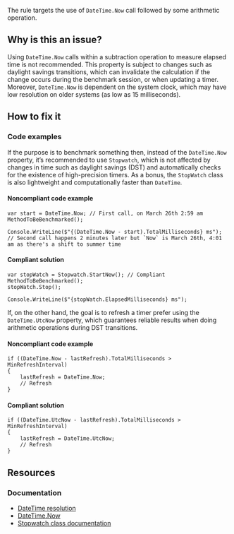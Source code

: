 The rule targets the use of `DateTime.Now` call followed by some arithmetic operation.
 
## Why is this an issue?
 
Using `DateTime.Now` calls within a subtraction operation to measure elapsed time is not recommended. This property is subject to changes such as daylight savings transitions, which can invalidate the calculation if the change occurs during the benchmark session, or when updating a timer. Moreover, `DateTime.Now` is dependent on the system clock, which may have low resolution on older systems (as low as 15 milliseconds).
 
## How to fix it
 
### Code examples
 
If the purpose is to benchmark something then, instead of the `DateTime.Now` property, it’s recommended to use `Stopwatch`, which is not affected by changes in time such as daylight savings (DST) and automatically checks for the existence of high-precision timers. As a bonus, the `StopWatch` class is also lightweight and computationally faster than `DateTime`.
 
#### Noncompliant code example

    var start = DateTime.Now; // First call, on March 26th 2:59 am
    MethodToBeBenchmarked();
    
    Console.WriteLine($"{(DateTime.Now - start).TotalMilliseconds} ms"); // Second call happens 2 minutes later but `Now` is March 26th, 4:01 am as there's a shift to summer time

#### Compliant solution

    var stopWatch = Stopwatch.StartNew(); // Compliant
    MethodToBeBenchmarked();
    stopWatch.Stop();
    
    Console.WriteLine($"{stopWatch.ElapsedMilliseconds} ms");

If, on the other hand, the goal is to refresh a timer prefer using the `DateTime.UtcNow` property, which guarantees reliable results when doing arithmetic operations during DST transitions.
 
#### Noncompliant code example

    if ((DateTime.Now - lastRefresh).TotalMilliseconds > MinRefreshInterval)
    {
        lastRefresh = DateTime.Now;
        // Refresh
    }

#### Compliant solution

    if ((DateTime.UtcNow - lastRefresh).TotalMilliseconds > MinRefreshInterval)
    {
        lastRefresh = DateTime.UtcNow;
        // Refresh
    }

## Resources
 
### Documentation
 
- [DateTime resolution](https://learn.microsoft.com/en-us/dotnet/api/system.datetime?#datetime-resolution)
- [DateTime.Now](https://learn.microsoft.com/en-us/dotnet/api/system.datetime.now)
- [Stopwatch class documentation](https://learn.microsoft.com/en-us/dotnet/api/system.diagnostics.stopwatch?)